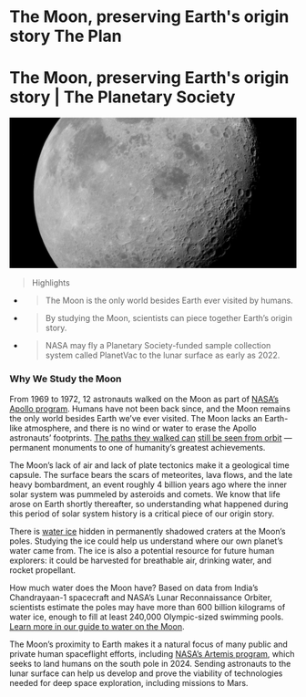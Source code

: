 # The Moon, preserving Earth's origin story The Plan

# The Moon, preserving Earth's origin story | The Planetary Society

![20191104_apollo-12-te-coast-processed.jpeg](The%20Moon,%20preserving%20Earth's%20origin%20story%20The%20Plan.assets/20191104_apollo-12-te-coast-processed.jpeg)

> Highlights

- > The Moon is the only world besides Earth ever visited by humans.
- > By studying the Moon, scientists can piece together Earth’s origin story.
- > NASA may fly a Planetary Society-funded sample collection system called PlanetVac to the lunar surface as early as 2022.

### Why We Study the Moon

From 1969 to 1972, 12 astronauts walked on the Moon as part of [NASA’s Apollo program](https://www.planetary.org/space-missions/apollo). Humans have not been back since, and the Moon remains the only world besides Earth we’ve ever visited. The Moon lacks an Earth-like atmosphere, and there is no wind or water to erase the Apollo astronauts’ footprints. [The paths they walked can](https://www.planetary.org/multimedia/space-images/earth/apollo-11-from-lro.html) [still be seen from orbit](https://www.planetary.org/multimedia/space-images/earth/apollo-11-from-lro.html) — permanent monuments to one of humanity’s greatest achievements.

The Moon’s lack of air and lack of plate tectonics make it a geological time capsule. The surface bears the scars of meteorites, lava flows, and the late heavy bombardment, an event roughly 4 billion years ago where the inner solar system was pummeled by asteroids and comets. We know that life arose on Earth shortly thereafter, so understanding what happened during this period of solar system history is a critical piece of our origin story.

There is [water ice](https://www.planetary.org/articles/water-on-the-moon-guide) hidden in permanently shadowed craters at the Moon’s poles. Studying the ice could help us understand where our own planet’s water came from. The ice is also a potential resource for future human explorers: it could be harvested for breathable air, drinking water, and rocket propellant.

How much water does the Moon have? Based on data from India’s Chandrayaan-1 spacecraft and NASA’s Lunar Reconnaissance Orbiter, scientists estimate the poles may have more than 600 billion kilograms of water ice, enough to fill at least 240,000 Olympic-sized swimming pools. [Learn more in our guide to water on the Moon](https://www.planetary.org/articles/water-on-the-moon-guide).

The Moon’s proximity to Earth makes it a natural focus of many public and private human spaceflight efforts, including [NASA’s Artemis program](https://www.planetary.org/space-missions/artemis), which seeks to land humans on the south pole in 2024. Sending astronauts to the lunar surface can help us develop and prove the viability of technologies needed for deep space exploration, including missions to Mars.

